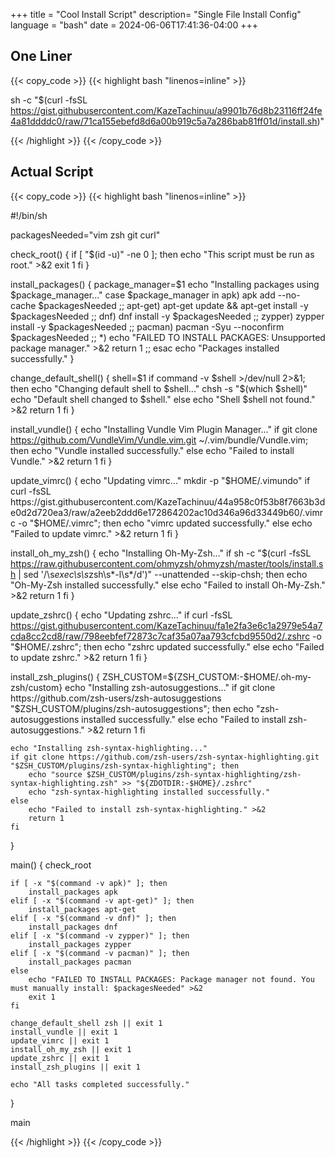 +++
title = "Cool Install Script"
description= "Single File Install Config"
language = "bash"
date = 2024-06-06T17:41:36-04:00
+++


## One Liner
{{< copy_code >}}
{{< highlight bash "linenos=inline" >}}

sh -c "$(curl -fsSL https://gist.githubusercontent.com/KazeTachinuu/a9901b76d8b23116ff24fe4a81ddddc0/raw/71ca155ebefd8d6a00b919c5a7a286bab81ff01d/install.sh)"

{{< /highlight >}}
{{< /copy_code >}}

## Actual Script

{{< copy_code >}}
{{< highlight bash "linenos=inline" >}}

#!/bin/sh

packagesNeeded="vim zsh git curl"

check_root() {
    if [ "$(id -u)" -ne 0 ]; then
        echo "This script must be run as root." >&2
        exit 1
    fi
}

install_packages() {
    package_manager=$1
    echo "Installing packages using $package_manager..."
    case $package_manager in
        apk)
            apk add --no-cache $packagesNeeded
            ;;
        apt-get)
            apt-get update && apt-get install -y $packagesNeeded
            ;;
        dnf)
            dnf install -y $packagesNeeded
            ;;
        zypper)
            zypper install -y $packagesNeeded
            ;;
        pacman)
            pacman -Syu --noconfirm $packagesNeeded
            ;;
        *)
            echo "FAILED TO INSTALL PACKAGES: Unsupported package manager." >&2
            return 1
            ;;
    esac
    echo "Packages installed successfully."
}

change_default_shell() {
    shell=$1
    if command -v $shell >/dev/null 2>&1; then
        echo "Changing default shell to $shell..."
        chsh -s "$(which $shell)"
        echo "Default shell changed to $shell."
    else
        echo "Shell $shell not found." >&2
        return 1
    fi
}

install_vundle() {
    echo "Installing Vundle Vim Plugin Manager..."
    if git clone https://github.com/VundleVim/Vundle.vim.git ~/.vim/bundle/Vundle.vim; then
        echo "Vundle installed successfully."
    else
        echo "Failed to install Vundle." >&2
        return 1
    fi
}

update_vimrc() {
    echo "Updating vimrc..."
    mkdir -p "$HOME/.vimundo"
    if curl -fsSL https://gist.githubusercontent.com/KazeTachinuu/44a958c0f53b8f7663b3de0d2d720ea3/raw/a2eeb2ddd6e172864202ac10d346a96d33449b60/.vimrc -o "$HOME/.vimrc"; then
        echo "vimrc updated successfully."
    else
        echo "Failed to update vimrc." >&2
        return 1
    fi
}

install_oh_my_zsh() {
    echo "Installing Oh-My-Zsh..."
    if sh -c "$(curl -fsSL https://raw.githubusercontent.com/ohmyzsh/ohmyzsh/master/tools/install.sh | sed '/\s*exec\s\s*zsh\s*-l\s*/d')" --unattended --skip-chsh; then
        echo "Oh-My-Zsh installed successfully."
    else
        echo "Failed to install Oh-My-Zsh." >&2
        return 1
    fi
}

update_zshrc() {
    echo "Updating zshrc..."
    if curl -fsSL https://gist.githubusercontent.com/KazeTachinuu/fa1e2fa3e6c1a2979e54a7cda8cc2cd8/raw/798eebfef72873c7caf35a07aa793cfcbd9550d2/.zshrc -o "$HOME/.zshrc"; then
        echo "zshrc updated successfully."
    else
        echo "Failed to update zshrc." >&2
        return 1
    fi
}

install_zsh_plugins() {
    ZSH_CUSTOM=${ZSH_CUSTOM:-$HOME/.oh-my-zsh/custom}
    echo "Installing zsh-autosuggestions..."
    if git clone https://github.com/zsh-users/zsh-autosuggestions "$ZSH_CUSTOM/plugins/zsh-autosuggestions"; then
        echo "zsh-autosuggestions installed successfully."
    else
        echo "Failed to install zsh-autosuggestions." >&2
        return 1
    fi

    echo "Installing zsh-syntax-highlighting..."
    if git clone https://github.com/zsh-users/zsh-syntax-highlighting.git "$ZSH_CUSTOM/plugins/zsh-syntax-highlighting"; then
        echo "source $ZSH_CUSTOM/plugins/zsh-syntax-highlighting/zsh-syntax-highlighting.zsh" >> "${ZDOTDIR:-$HOME}/.zshrc"
        echo "zsh-syntax-highlighting installed successfully."
    else
        echo "Failed to install zsh-syntax-highlighting." >&2
        return 1
    fi
}

main() {
    check_root

    if [ -x "$(command -v apk)" ]; then
        install_packages apk
    elif [ -x "$(command -v apt-get)" ]; then
        install_packages apt-get
    elif [ -x "$(command -v dnf)" ]; then
        install_packages dnf
    elif [ -x "$(command -v zypper)" ]; then
        install_packages zypper
    elif [ -x "$(command -v pacman)" ]; then
        install_packages pacman
    else
        echo "FAILED TO INSTALL PACKAGES: Package manager not found. You must manually install: $packagesNeeded" >&2
        exit 1
    fi

    change_default_shell zsh || exit 1
    install_vundle || exit 1
    update_vimrc || exit 1
    install_oh_my_zsh || exit 1
    update_zshrc || exit 1
    install_zsh_plugins || exit 1

    echo "All tasks completed successfully."
}

main

{{< /highlight >}}
{{< /copy_code >}}

